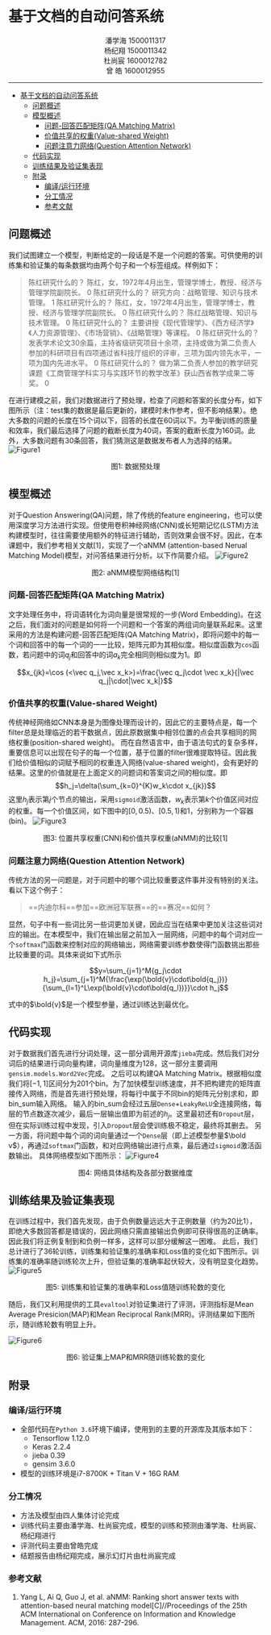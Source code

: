 # 基于文档的自动问答系统
<center>潘学海 1500011317<br>杨纪翔 1500011342<br>杜尚宸 1600012782<br>曾 皓 1600012955</center>

---
<!-- @import "[TOC]" {cmd="toc" depthFrom=1 depthTo=6 orderedList=false} -->

<!-- code_chunk_output -->

* [基于文档的自动问答系统](#基于文档的自动问答系统)
	* [问题概述](#问题概述)
	* [模型概述](#模型概述)
		* [问题-回答匹配矩阵(QA Matching Matrix)](#问题-回答匹配矩阵qa-matching-matrix)
		* [价值共享的权重(Value-shared Weight)](#价值共享的权重value-shared-weight)
		* [问题注意力网络(Question Attention Network)](#问题注意力网络question-attention-network)
	* [代码实现](#代码实现)
	* [训练结果及验证集表现](#训练结果及验证集表现)
	* [附录](#附录)
		* [编译/运行环境](#编译运行环境)
		* [分工情况](#分工情况)
		* [参考文献](#参考文献)

<!-- /code_chunk_output -->
## 问题概述
我们试图建立一个模型，判断给定的一段话是不是一个问题的答案。可供使用的训练集和验证集的每条数据均由两个句子和一个标签组成。样例如下：

> 陈红研究什么的？	陈红，女，1972年4月出生，管理学博士，教授、经济与管理学院副院长。	0
> 陈红研究什么的？	研究方向：战略管理、知识与技术管理。	1
> 陈红研究什么的？	陈红，女，1972年4月出生，管理学博士，教授、经济与管理学院副院长。	0
> 陈红研究什么的？	陈红战略管理、知识与技术管理。	0
> 陈红研究什么的？	主要讲授《现代管理学》、《西方经济学》《人力资源管理》、《市场营销》、《战略管理》等课程。	0
> 陈红研究什么的？	发表学术论文30余篇，主持省级研究项目十余项，主持或做为第二负责人参加的科研项目有四项通过省科技厅组织的评审，三项为国内领先水平，一项为国内先进水平。	0
> 陈红研究什么的？	做为第二负责人参加的教学研究课题《工商管理学科实习与实践环节的教学改革》获山西省教学成果二等奖。	0

在进行建模之前，我们对数据进行了预处理，检查了问题和答案的长度分布，如下图所示（注：test集的数据是最后更新的，建模时未作参考，但不影响结果）。绝大多数的问题的长度在15个词以下，回答的长度在60词以下。为平衡训练的质量和效率，我们最后选择了问题的截断长度为40词，答案的截断长度为160词。此外，大多数问题有30条回答，我们猜测这是数据发布者人为选择的结果。
![Figure1](../figures/data_dist.png)
<center>图1: 数据预处理</center>

## 模型概述
对于Question Answering(QA)问题，除了传统的feature engineering，也可以使用深度学习方法进行实现。但使用卷积神经网络(CNN)或长短期记忆(LSTM)方法构建模型时，往往需要使用额外的特征进行辅助，否则效果会很不好。因此，在本课题中，我们参考相关文献[1]，实现了一个aNMM (attention-based Nerual Matching Model)模型，对问答结果进行分析。以下作简要介绍。
![Figure2](../figures/aNMM-F1.png)
<center>图2: aNMM模型网络结构[1]</center>

### 问题-回答匹配矩阵(QA Matching Matrix)

文字处理任务中，将词语转化为词向量是很常规的一步(Word Embedding)。在这之后，我们面对的问题是如何将一个问题和一个答案的两组词向量联系起来。这里采用的方法是构建问题-回答匹配矩阵(QA Matching Matrix)，即将问题中的每一个词和回答中的每一个词的一一比较，矩阵元即为其相似度。相似度函数为`cos`函数，若问题中的词$q_j$和回答中的词$a_k$完全相同则相似度为1。即

$$x_{jk}=\cos (<\vec q_j,\vec x_k>)=\frac{\vec q_j\cdot \vec x_k}{|\vec q_j|\cdot|\vec x_k|}$$

### 价值共享的权重(Value-shared Weight)
传统神经网络如CNN本身是为图像处理而设计的，因此它的主要特点是，每一个filter总是处理临近的若干数据点，因此原数据集中相邻位置的点会共享相同的网络权重(position-shared weight)。
而在自然语言中，由于语法句式的复杂多样，重要信息可以出现在句子的每一个位置，基于位置的filter很难提取特征。因此我们给价值相似的词赋予相同的权重连入网络(value-shared weight)，会有更好的结果。这里的价值就是在上面定义的问题词和答案词之间的相似度。即$$h_j=\delta(\sum_{k=0}^{K}w_k\cdot x_{jk})$$这里$h_j$表示第$j$个节点的输出，采用`sigmoid`激活函数，$w_k$表示第$k$个价值区间对应的权重。每一个价值区间，如下图中的$[0,0.5)$、$[0.5,1)$和${1}$，分别称为一个容器(bin)。
![Figure3](../figures/aNMM-F2.png)
<center>图3: 位置共享权重(CNN)和价值共享权重(aNMM)的比较[1]</center>


### 问题注意力网络(Question Attention Network)
传统方法的另一问题是，对于问题中的哪个词比较重要这件事并没有特别的关注。看以下这个例子：
> ==内迪尔科==参加==欧洲冠军联赛==的==赛况==如何？

显然，句子中有一些词比另一些词更加关键，因此应当在结果中更加关注这些词对应的输出。在本模型中，我们在输出层之前加入一层网络，问题中的每个词对应一个`softmax`门函数来控制对应的网络输出，网络需要训练参数使得门函数挑出那些比较重要的词。具体来说如下式所示

$$y=\sum_{j=1}^M{g_j\cdot h_j}=\sum_{j=1}^M{\frac{\exp(\bold{v}\cdot\bold{q_j})}{\sum_{l=1}^L\exp(\bold{v}\cdot\bold{q_l})}}\cdot h_j$$

式中的$\bold{v}$是一个模型参量，通过训练达到最优化。

## 代码实现
对于数据我们首先进行分词处理，这一部分调用开源库`jieba`完成。然后我们对分词后的结果进行词向量构建，词向量维度为128，这一部分主要调用` gensim.models.Word2Vec`完成。
之后可以构建QA Matching Matrix。根据相似度我们将$[-1,1]$区间分为201个bin。为了加快模型训练速度，并不把构建完的矩阵直接传入网络，而是首先进行预处理，将每行中属于不同bin的矩阵元分别求和，即bin_sum输入网络。
输入的bin_sum会经过五层`Dense`+`LeakyReLU`全连接网络，每层的节点数逐次减少，最后一层输出值即为前述的$h_j$。这里最初还有`Dropout`层，但在实际训练过程中发现，引入`Dropout`层会使训练极不稳定，最终将其删去。
另一方面，将问题中每个词的词向量通过一个`Dense`层（即上述模型参量$\bold v$），再通过`softmax`门函数，和对应网络输出进行点乘，最后通过`sigmoid`激活函数输出。
具体网络模型如下图所示：
![Figure4](../figures/model[reshape].png)
<center>图4: 网络具体结构及各部分数据维度</center>

## 训练结果及验证集表现
在训练过程中，我们首先发现，由于负例数量远远大于正例数量（约为20比1），即绝大多数回答都是错误的，因此网络只需直接输出负例即可获得很高的正确率。因此我们将正例复制到和负例一样多，这样可以部分缓解这一困难。
此后，我们总计进行了36轮训练，训练集和验证集的准确率和Loss值的变化如下图所示。训练集的准确率随训练轮次上升，但验证集的准确率起伏较大，没有明显变化趋势。
![Figure5](../figures/acc_loss.png)
<center>图5: 训练集和验证集的准确率和Loss值随训练轮数的变化</center>

随后，我们又利用提供的工具`evaltool`对验证集进行了评测，评测指标是Mean Average Presicion(MAP)和Mean Reciprocal Rank(MRR)。评测结果如下图所示，随训练轮数有明显上升。

![Figure6](../figures/val_performance.png)
<center>图6: 验证集上MAP和MRR随训练轮数的变化</center>

## 附录
### 编译/运行环境
+ 全部代码在`Python 3.6`环境下编译，使用到的主要的开源库及其版本如下：
	+ Tensorflow 1.12.0
	+ Keras 2.2.4
	+ jieba 0.39
	+ gensim 3.6.0
+ 模型的训练环境是i7-8700K + Titan V + 16G RAM

### 分工情况
+ 方法及模型由四人集体讨论完成
+ 训练代码主要由潘学海、杜尚宸完成，模型的训练和预测由潘学海、杜尚宸、杨纪翔进行
+ 评测代码主要由曾皓完成
+ 结题报告由杨纪翔完成，展示幻灯片由杜尚宸完成

### 参考文献
1. Yang L, Ai Q, Guo J, et al. aNMM: Ranking short answer texts with attention-based neural matching model[C]//Proceedings of the 25th ACM International on Conference on Information and Knowledge Management. ACM, 2016: 287-296.
